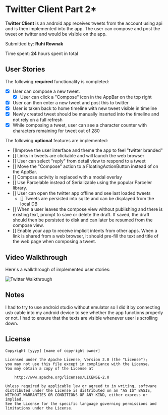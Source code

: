 # Twitter Client Part 2*


**Twitter Client** is an android app receives tweets from the account using api and is then implemented into the app. The user can compose and post the tweet on twitter and would be visible on the app.

Submitted by: **Ruhi Rownak**

Time spent: **24** hours spent in total

## User Stories

The following **required** functionality is completed:

* [x] User can compose a new tweet.
	* [x] User can click a "Compose" icon in the AppBar on the top right
* [x] User can then enter a new tweet and post this to twitter
* [x] User is taken back to home timeline with new tweet visible in timeline
* [x] Newly created tweet should be manually inserted into the timeline and not rely on a full refresh
* [x] While composing a tweet, user can see a character counter with characters remaining for tweet out of 280

The following **optional** features are implemented:

* []Improve the user interface and theme the app to feel "twitter branded"
* [] Links in tweets are clickable and will launch the web browser
* [] User can select "reply" from detail view to respond to a tweet
* [] Move the "Compose" action to a FloatingActionButton instead of on the AppBar.
* [] Compose activity is replaced with a modal overlay
* [] Use Parcelable instead of Serializable using the popular Parceler library.
* [] User can open the twitter app offline and see last loaded tweets
	* [] Tweets are persisted into sqlite and can be displayed from the local DB
* [] When a user leaves the compose view without publishing and there is existing text, prompt to save or delete the draft. If saved, the draft should then be persisted to disk and can later be resumed from the compose view.
* [] Enable your app to receive implicit intents from other apps. When a link is shared from a web browser, it should pre-fill the text and title of the web page when composing a tweet.

## Video Walkthrough

Here's a walkthrough of implemented user stories:

<img src='Twitter 2 Walkthrough.gif' title='Flixter Walkthrough' width='' alt='Twitter Walkthrough' />


## Notes

I had to try to use android studio without emulator so I did it by connecting usb cable into my android device to see whether the app functions properly or not. I had to ensure that the texts are visible whenever user is scrolling down.

## License

    Copyright [yyyy] [name of copyright owner]

    Licensed under the Apache License, Version 2.0 (the "License");
    you may not use this file except in compliance with the License.
    You may obtain a copy of the License at

        http://www.apache.org/licenses/LICENSE-2.0

    Unless required by applicable law or agreed to in writing, software
    distributed under the License is distributed on an "AS IS" BASIS,
    WITHOUT WARRANTIES OR CONDITIONS OF ANY KIND, either express or implied.
    See the License for the specific language governing permissions and
    limitations under the License.
